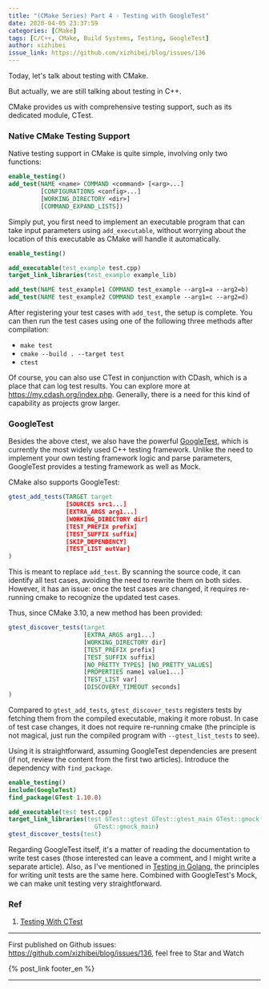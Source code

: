```yaml
---
title: "(CMake Series) Part 4 - Testing with GoogleTest"
date: 2020-04-05 23:37:59
categories: [CMake]
tags: [C/C++, CMake, Build Systems, Testing, GoogleTest]
author: xizhibei
issue_link: https://github.com/xizhibei/blog/issues/136
---
```

<!-- en_title: cmake-4-test-with-google-test -->
<!-- toc -->

Today, let's talk about testing with CMake.

But actually, we are still talking about testing in C++.

CMake provides us with comprehensive testing support, such as its dedicated module, CTest.

### Native CMake Testing Support

Native testing support in CMake is quite simple, involving only two functions:

```cmake
enable_testing()
add_test(NAME <name> COMMAND <command> [<arg>...]
         [CONFIGURATIONS <config>...]
         [WORKING_DIRECTORY <dir>]
         [COMMAND_EXPAND_LISTS])
```

Simply put, you first need to implement an executable program that can take input parameters using `add_executable`, without worrying about the location of this executable as CMake will handle it automatically.

```cmake
enable_testing()

add_executable(test_example test.cpp)
target_link_libraries(test_example example_lib)

add_test(NAME test_example1 COMMAND test_example --arg1=a --arg2=b)
add_test(NAME test_example2 COMMAND test_example --arg1=c --arg2=d)
```

After registering your test cases with `add_test`, the setup is complete. You can then run the test cases using one of the following three methods after compilation:

- `make test`
- `cmake --build . --target test`
- `ctest`

Of course, you can also use CTest in conjunction with CDash, which is a place that can log test results. You can explore more at <https://my.cdash.org/index.php>. Generally, there is a need for this kind of capability as projects grow larger.

### GoogleTest

Besides the above ctest, we also have the powerful [GoogleTest](https://github.com/google/googletest), which is currently the most widely used C++ testing framework. Unlike the need to implement your own testing framework logic and parse parameters, GoogleTest provides a testing framework as well as Mock.

CMake also supports GoogleTest:

```cmake
gtest_add_tests(TARGET target
                [SOURCES src1...]
                [EXTRA_ARGS arg1...]
                [WORKING_DIRECTORY dir]
                [TEST_PREFIX prefix]
                [TEST_SUFFIX suffix]
                [SKIP_DEPENDENCY]
                [TEST_LIST outVar]
)
```

This is meant to replace `add_test`. By scanning the source code, it can identify all test cases, avoiding the need to rewrite them on both sides. However, it has an issue: once the test cases are changed, it requires re-running cmake to recognize the updated test cases.

Thus, since CMake 3.10, a new method has been provided:

```cmake
gtest_discover_tests(target
                     [EXTRA_ARGS arg1...]
                     [WORKING_DIRECTORY dir]
                     [TEST_PREFIX prefix]
                     [TEST_SUFFIX suffix]
                     [NO_PRETTY_TYPES] [NO_PRETTY_VALUES]
                     [PROPERTIES name1 value1...]
                     [TEST_LIST var]
                     [DISCOVERY_TIMEOUT seconds]
)
```

Compared to `gtest_add_tests`, `gtest_discover_tests` registers tests by fetching them from the compiled executable, making it more robust. In case of test case changes, it does not require re-running cmake (the principle is not magical, just run the compiled program with `--gtest_list_tests` to see).

Using it is straightforward, assuming GoogleTest dependencies are present (if not, review the content from the first two articles). Introduce the dependency with `find_package`.

```cmake
enable_testing()
include(GoogleTest)
find_package(GTest 1.10.0)

add_executable(test test.cpp)
target_link_libraries(test GTest::gtest GTest::gtest_main GTest::gmock
                        GTest::gmock_main)
gtest_discover_tests(test)
```

Regarding GoogleTest itself, it's a matter of reading the documentation to write test cases (those interested can leave a comment, and I might write a separate article). Also, as I've mentioned in [Testing in Golang](https://github.com/xizhibei/blog/issues/95), the principles for writing unit tests are the same here. Combined with GoogleTest's Mock, we can make unit testing very straightforward.

### Ref

1. [Testing With CTest](https://gitlab.kitware.com/cmake/community/-/wikis/doc/ctest/Testing-With-CTest)


***
First published on Github issues: https://github.com/xizhibei/blog/issues/136, feel free to Star and Watch

{% post_link footer_en %}
***
